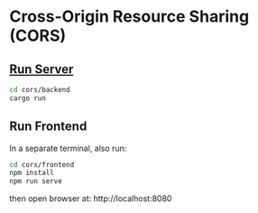 # Cross-Origin Resource Sharing (CORS)

## [Run Server](backend/README.md)

```sh
cd cors/backend
cargo run
```

## Run Frontend

In a separate terminal, also run:

```sh
cd cors/frontend
npm install
npm run serve
```

then open browser at: http://localhost:8080
